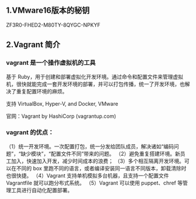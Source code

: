 ## 1.VMware16版本的秘钥
ZF3R0-FHED2-M80TY-8QYGC-NPKYF


## 2.Vagrant 简介
### vagrant 是一个操作虚拟机的工具
基于 Ruby，用于创建和部署虚拟化开发环境。通过命令和配置文件来管理虚拟机，很快就能完成一套开发环境的部署，并可以打包传播，统一了开发环境，也解决了重复配置环境的麻烦。

支持 VirtualBox, Hyper-V, and Docker, VMware

官网：Vagrant by HashiCorp (vagrantup.com)

### vagrant 的优点：

（1）统一开发环境。一次配置打包，统一分发给团队成员，解决诸如“编码问题”，“缺少模块”，“配置文件不同”带来的问题。
（2）避免重复搭建环境。新员工加入，快速加入开发，减少时间成本的浪费；
（3）多个相互隔离开发环境。可以在不同的 box 里跑不同的语言，或者编译安装同一语言不同版本，卸载清除时也很快捷。
（4）Vagrant 支持单机模拟多台机器，且支持一个配置文件 Vagrantfile 就可以跑分布式系统。
（5）Vagrant 可以使用 puppet、chref 等管理工具进行自动化配置部署。

